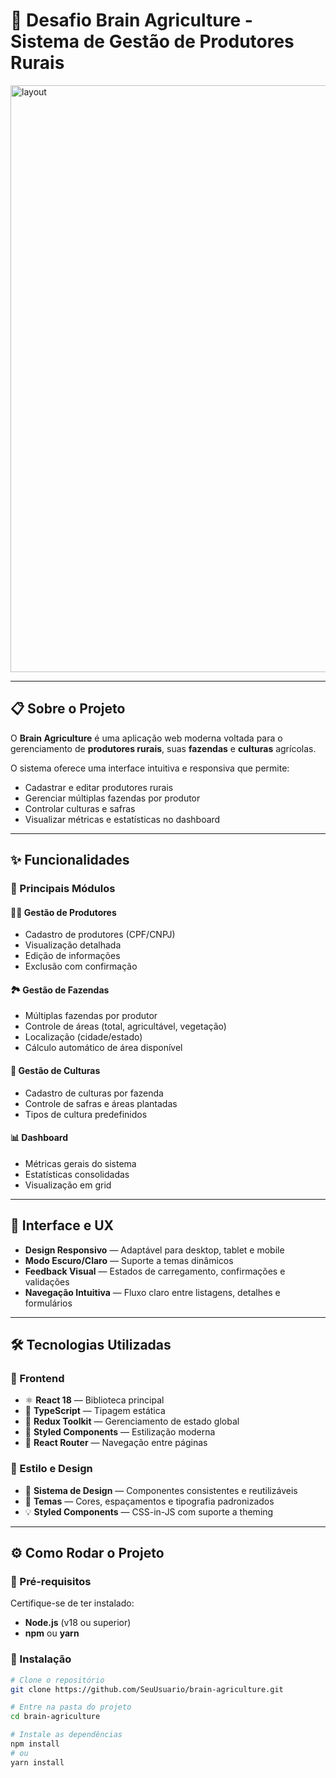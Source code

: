 # 🧠 Desafio Brain Agriculture - Sistema de Gestão de Produtores Rurais

<img width="1074" height="939" alt="layout" src="https://github.com/user-attachments/assets/0c7806f8-e73a-4480-9b6a-53f3fcb8936d" />

---

## 📋 Sobre o Projeto

O **Brain Agriculture** é uma aplicação web moderna voltada para o gerenciamento de **produtores rurais**, suas **fazendas** e **culturas** agrícolas.

O sistema oferece uma interface intuitiva e responsiva que permite:

- Cadastrar e editar produtores rurais
- Gerenciar múltiplas fazendas por produtor
- Controlar culturas e safras
- Visualizar métricas e estatísticas no dashboard

---

## ✨ Funcionalidades

### 🎯 Principais Módulos

#### 👨‍🌾 Gestão de Produtores

- Cadastro de produtores (CPF/CNPJ)
- Visualização detalhada
- Edição de informações
- Exclusão com confirmação

#### 🏞️ Gestão de Fazendas

- Múltiplas fazendas por produtor
- Controle de áreas (total, agricultável, vegetação)
- Localização (cidade/estado)
- Cálculo automático de área disponível

#### 🌱 Gestão de Culturas

- Cadastro de culturas por fazenda
- Controle de safras e áreas plantadas
- Tipos de cultura predefinidos

#### 📊 Dashboard

- Métricas gerais do sistema
- Estatísticas consolidadas
- Visualização em grid

---

## 🎨 Interface e UX

- **Design Responsivo** — Adaptável para desktop, tablet e mobile
- **Modo Escuro/Claro** — Suporte a temas dinâmicos
- **Feedback Visual** — Estados de carregamento, confirmações e validações
- **Navegação Intuitiva** — Fluxo claro entre listagens, detalhes e formulários

---

## 🛠️ Tecnologias Utilizadas

### 🧩 Frontend

- ⚛️ **React 18** — Biblioteca principal
- 🧠 **TypeScript** — Tipagem estática
- 🧰 **Redux Toolkit** — Gerenciamento de estado global
- 💅 **Styled Components** — Estilização moderna
- 🧭 **React Router** — Navegação entre páginas

### 🎨 Estilo e Design

- 🎨 **Sistema de Design** — Componentes consistentes e reutilizáveis
- 🌈 **Temas** — Cores, espaçamentos e tipografia padronizados
- 💡 **Styled Components** — CSS-in-JS com suporte a theming

---

## ⚙️ Como Rodar o Projeto

### 🔧 Pré-requisitos

Certifique-se de ter instalado:

- **Node.js** (v18 ou superior)
- **npm** ou **yarn**

### 🚀 Instalação

```bash
# Clone o repositório
git clone https://github.com/SeuUsuario/brain-agriculture.git

# Entre na pasta do projeto
cd brain-agriculture

# Instale as dependências
npm install
# ou
yarn install
```
